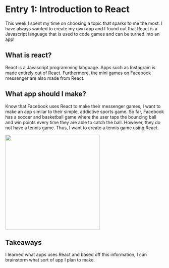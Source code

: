 # Entry 1: Introduction to React
This week I spent my time on choosing a topic that sparks to me the most. I have always wanted to create
my own app and I found out that React is a Javascript language that is used to code games and can be 
turned into an app! 

## What is react?
React is a Javascript programming language. Apps such as Instagram is made entirely out of React. 
Furthermore, the mini games on Facebook messenger are also made from React.

## What app should I make?
Know that Facebook uses React to make their messenger games, I want to make an app similar to their simple,
addictive sports game. So far, Facebook has a soccer and basketball game where the user taps the bouncing ball 
and win points every time they are able to catch the ball. However, they do not have a tennis game. Thus, 
I want to create a tennis game using React.

<img src="https://s-media-cache-ak0.pinimg.com/564x/52/93/e4/5293e4ec3708b5032643ae2f54efa9ec.jpg" style="width: 300px;" />

## Takeaways
I learned what apps uses React and based off this information, I can brainstorm what sort of app I plan to make.